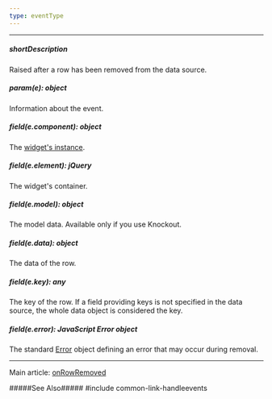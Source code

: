 ```yaml
---
type: eventType
---
```

---
##### shortDescription
Raised after a row has been removed from the data source.

##### param(e): object
Information about the event.

##### field(e.component): object
The [widget's instance](/api-reference/10%20UI%20Widgets/Component/3%20Methods/instance().md '{basewidgetpath}/Methods/#instance').

##### field(e.element): jQuery
The widget's container.

##### field(e.model): object
The model data. Available only if you use Knockout.

##### field(e.data): object
The data of the row.

##### field(e.key): any
The key of the row. If a field providing keys is not specified in the data source, the whole data object is considered the key.

##### field(e.error): JavaScript Error object
The standard [Error](https://developer.mozilla.org/en-US/docs/Web/JavaScript/Reference/Global_Objects/Error) object defining an error that may occur during removal.

---
Main article: [onRowRemoved](/api-reference/10%20UI%20Widgets/GridBase/1%20Configuration/onRowRemoved.md '{basewidgetpath}/Configuration/#onRowRemoved')

#####See Also#####
#include common-link-handleevents